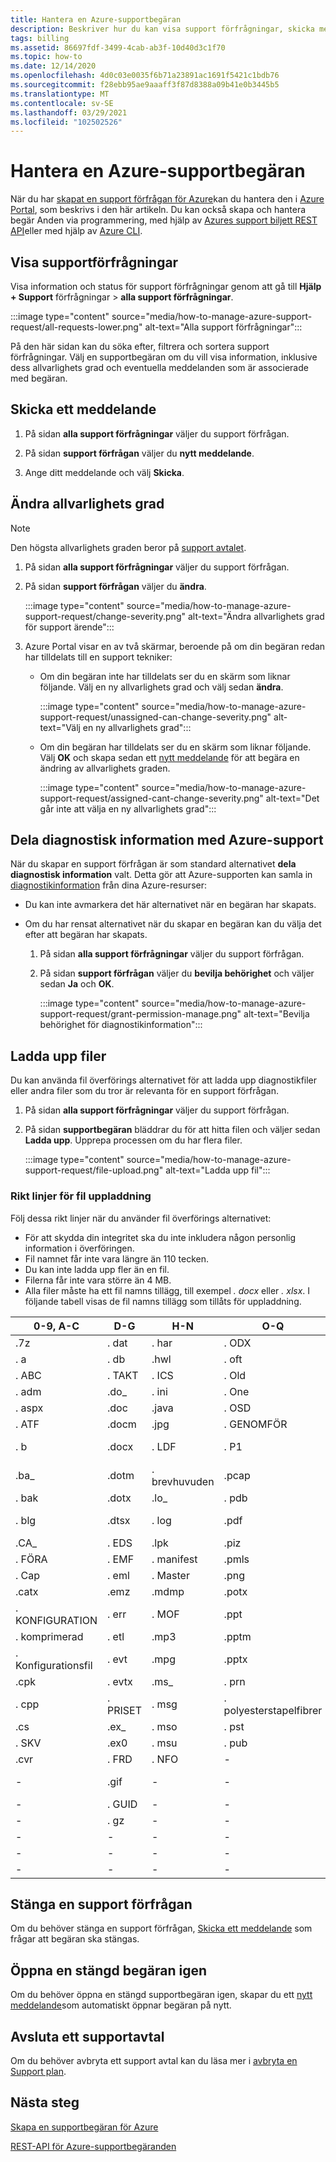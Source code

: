 ```yaml
---
title: Hantera en Azure-supportbegäran
description: Beskriver hur du kan visa support förfrågningar, skicka meddelanden, ändra allvarlighets grad för begäran, dela diagnostikinformation med Azure-support, öppna en stängd supportbegäran igen och ladda upp filer.
tags: billing
ms.assetid: 86697fdf-3499-4cab-ab3f-10d40d3c1f70
ms.topic: how-to
ms.date: 12/14/2020
ms.openlocfilehash: 4d0c03e0035f6b71a23891ac1691f5421c1bdb76
ms.sourcegitcommit: f28ebb95ae9aaaff3f87d8388a09b41e0b3445b5
ms.translationtype: MT
ms.contentlocale: sv-SE
ms.lasthandoff: 03/29/2021
ms.locfileid: "102502526"
---
```

# <a name="manage-an-azure-support-request"></a>Hantera en Azure-supportbegäran

När du har [skapat en support förfrågan för Azure](how-to-create-azure-support-request.md)kan du hantera den i [Azure Portal](https://portal.azure.com), som beskrivs i den här artikeln. Du kan också skapa och hantera begär Anden via programmering, med hjälp av [Azures support biljett REST API](/rest/api/support)eller med hjälp av [Azure CLI](/cli/azure/azure-cli-support-request).

## <a name="view-support-requests"></a>Visa supportförfrågningar

Visa information och status för support förfrågningar genom att gå till **Hjälp + Support** förfrågningar  >   **alla support förfrågningar**.

:::image type="content" source="media/how-to-manage-azure-support-request/all-requests-lower.png" alt-text="Alla support förfrågningar":::

På den här sidan kan du söka efter, filtrera och sortera support förfrågningar. Välj en supportbegäran om du vill visa information, inklusive dess allvarlighets grad och eventuella meddelanden som är associerade med begäran.

## <a name="send-a-message"></a>Skicka ett meddelande

1. På sidan **alla support förfrågningar** väljer du support förfrågan.

1. På sidan **support förfrågan** väljer du **nytt meddelande**.

1. Ange ditt meddelande och välj **Skicka**.

## <a name="change-the-severity-level"></a>Ändra allvarlighets grad

> [!NOTE]
> Den högsta allvarlighets graden beror på [support avtalet](https://azure.microsoft.com/support/plans).
>

1. På sidan **alla support förfrågningar** väljer du support förfrågan.

1. På sidan **support förfrågan** väljer du **ändra**.

    :::image type="content" source="media/how-to-manage-azure-support-request/change-severity.png" alt-text="Ändra allvarlighets grad för support ärende":::

1. Azure Portal visar en av två skärmar, beroende på om din begäran redan har tilldelats till en support tekniker:

    - Om din begäran inte har tilldelats ser du en skärm som liknar följande. Välj en ny allvarlighets grad och välj sedan **ändra**.

        :::image type="content" source="media/how-to-manage-azure-support-request/unassigned-can-change-severity.png" alt-text="Välj en ny allvarlighets grad":::

    - Om din begäran har tilldelats ser du en skärm som liknar följande. Välj **OK** och skapa sedan ett [nytt meddelande](#send-a-message) för att begära en ändring av allvarlighets graden.

        :::image type="content" source="media/how-to-manage-azure-support-request/assigned-cant-change-severity.png" alt-text="Det går inte att välja en ny allvarlighets grad":::

## <a name="share-diagnostic-information-with-azure-support"></a>Dela diagnostisk information med Azure-support

När du skapar en support förfrågan är som standard alternativet **dela diagnostisk information** valt. Detta gör att Azure-supporten kan samla in [diagnostikinformation](https://azure.microsoft.com/support/legal/support-diagnostic-information-collection/) från dina Azure-resurser:

* Du kan inte avmarkera det här alternativet när en begäran har skapats.

* Om du har rensat alternativet när du skapar en begäran kan du välja det efter att begäran har skapats.

    1. På sidan **alla support förfrågningar** väljer du support förfrågan.
    
    1. På sidan **support förfrågan** väljer du **bevilja behörighet** och väljer sedan **Ja** och **OK**.
    
        :::image type="content" source="media/how-to-manage-azure-support-request/grant-permission-manage.png" alt-text="Bevilja behörighet för diagnostikinformation":::

## <a name="upload-files"></a>Ladda upp filer

Du kan använda fil överförings alternativet för att ladda upp diagnostikfiler eller andra filer som du tror är relevanta för en support förfrågan.

1. På sidan **alla support förfrågningar** väljer du support förfrågan.

1. På sidan **supportbegäran** bläddrar du för att hitta filen och väljer sedan **Ladda upp**. Upprepa processen om du har flera filer.

    :::image type="content" source="media/how-to-manage-azure-support-request/file-upload.png" alt-text="Ladda upp fil":::

### <a name="file-upload-guidelines"></a>Rikt linjer för fil uppladdning

Följ dessa rikt linjer när du använder fil överförings alternativet:

* För att skydda din integritet ska du inte inkludera någon personlig information i överföringen.
* Fil namnet får inte vara längre än 110 tecken.
* Du kan inte ladda upp fler än en fil.
* Filerna får inte vara större än 4 MB.
* Alla filer måste ha ett fil namns tillägg, till exempel *. docx* eller *. xlsx*. I följande tabell visas de fil namns tillägg som tillåts för uppladdning.

| 0-9, A-C    | D-G   | H-N         | O-Q   | R-T      | U-W        | X-Z     |
|-------------|-------|-------------|-------|----------|------------|---------|
| .7z         | . dat  | . har        | . ODX  | . rar     | .uccapilog | .xlam   |
| . a          | . db   | .hwl        | . oft  | . RDL     | .uccplog   | .xlr    |
| . ABC        | . TAKT  | . ICS        | . Old  | .rdlc    | .udcx      | .xls    |
| . adm        | .do_  | . ini        | . One  | .re_     | .vb_       | .xlsb   |
| . aspx       | .doc  | .java       | . OSD  | . ta bort  | .vbs_      | .xlsm   |
| . ATF        | .docm | .jpg        | . GENOMFÖR  | . ren     | . vcf       | .xlsx   |
| . b          | .docx | . LDF        | . P1   | . Byt namn  | . vsd       | .xlt    |
| .ba_        | .dotm | . brevhuvuden | .pcap | .rft     | .wdb       | .xltx   |
| . bak        | .dotx | .lo_        | . pdb  | . rpt     | . WKS       | .xml    |
| . blg        | .dtsx | . log        | .pdf  | . RTE     | .wma       | . XMLA   |
| .CA_        | . EDS  | .lpk        | .piz  | .rtf     | .wmv       | .xps    |
| . FÖRA        | . EMF  | . manifest   | .pmls | . kör     | . wmz       | . xsd    |
| . Cap        | . eml  | . Master     | .png  | .saz     | . WPS       | . xsn    |
| .catx       | .emz  | .mdmp       | .potx | .sql     | .wpt       | . xxx    |
| . KONFIGURATION        | . err  | . MOF        | .ppt  | .sqlplan | . WSDL      | .z_     |
| . komprimerad | . etl  | .mp3        | .pptm | .stp     | . wsp       | .z01    |
| . Konfigurationsfil     | . evt  | .mpg        | .pptx | .svclog  | .wtl       | .z02    |
| .cpk        | . evtx | .ms_        | . prn  | .tdb     | -          | . Zi     |
| . cpp        | . PRISET   | . msg        | . polyesterstapelfibrer  | .tdf     | -          | .zi_    |
| .cs         | .ex_  | . mso        | . pst  | . text    | -          | .zip    |
| . SKV        | .ex0  | . msu        | . pub  | .thmx    | -          | .zip_   |
| .cvr        | . FRD  | . NFO        | -     | .tif     | -          | .zipp   |
| -           | .gif  | -           | -     | . TRC     | -          | . zippa |
| -           | . GUID | -           | -     | . TDD     | -          | .zippy  |
| -           | . gz   | -           | -     | .tx_     | -          | .zipx   |
| -           | -     | -           | -     | .txt     | -          | .zit    |
| -           | -     | -           | -     | -        | -          | .zix    |
| -           | -     | -           | -     | -        | -          | . zzz    |

## <a name="close-a-support-request"></a>Stänga en support förfrågan

Om du behöver stänga en support förfrågan, [Skicka ett meddelande](#send-a-message) som frågar att begäran ska stängas.

## <a name="reopen-a-closed-request"></a>Öppna en stängd begäran igen

Om du behöver öppna en stängd supportbegäran igen, skapar du ett [nytt meddelande](#send-a-message)som automatiskt öppnar begäran på nytt.

## <a name="cancel-a-support-plan"></a>Avsluta ett supportavtal

Om du behöver avbryta ett support avtal kan du läsa mer i [avbryta en Support plan](../../cost-management-billing/manage/cancel-azure-subscription.md#cancel-a-support-plan).

## <a name="next-steps"></a>Nästa steg

[Skapa en supportbegäran för Azure](how-to-create-azure-support-request.md)

[REST-API för Azure-supportbegäranden](/rest/api/support)
